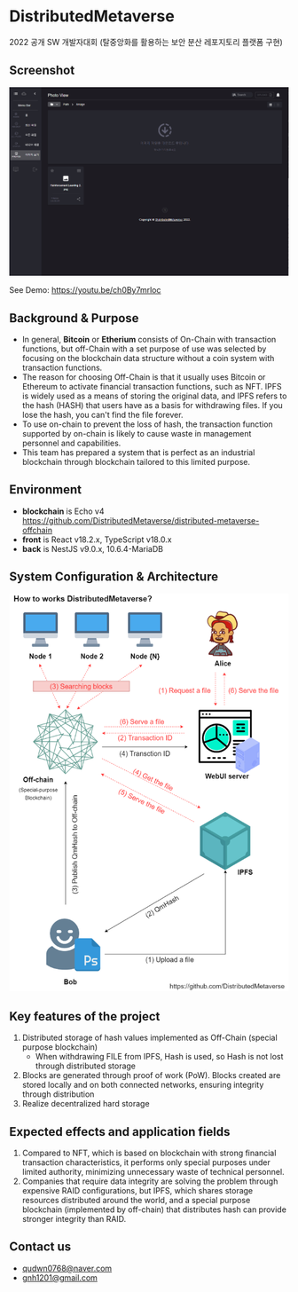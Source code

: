 # DistributedMetaverse
2022 공개 SW 개발자대회 (탈중앙화를 활용하는 보안 분산 레포지토리 플랫폼 구현)

## Screenshot
![Screenshot](./image.png)

See Demo: https://youtu.be/ch0By7mrloc

## Background & Purpose
- In general, **Bitcoin** or **Etherium** consists of On-Chain with transaction functions, but off-Chain with a set purpose of use was selected by focusing on the blockchain data structure without a coin system with transaction functions.
- The reason for choosing Off-Chain is that it usually uses Bitcoin or Ethereum to activate financial transaction functions, such as NFT. IPFS is widely used as a means of storing the original data, and IPFS refers to the hash (HASH) that users have as a basis for withdrawing files. If you lose the hash, you can't find the file forever.
- To use on-chain to prevent the loss of hash, the transaction function supported by on-chain is likely to cause waste in management personnel and capabilities.
- This team has prepared a system that is perfect as an industrial blockchain through blockchain tailored to this limited purpose.

## Environment
- **blockchain** is Echo v4 https://github.com/DistributedMetaverse/distributed-metaverse-offchain
- **front** is React v18.2.x, TypeScript v18.0.x
- **back** is NestJS v9.0.x, 10.6.4-MariaDB

## System Configuration & Architecture
![System Architecture](./diagram.png)

## Key features of the project
1. Distributed storage of hash values implemented as Off-Chain (special purpose blockchain)
	- When withdrawing FILE from IPFS, Hash is used, so Hash is not lost through distributed storage
2. Blocks are generated through proof of work (PoW). Blocks created are stored locally and on both connected networks, ensuring integrity through distribution
3. Realize decentralized hard storage

## Expected effects and application fields
1. Compared to NFT, which is based on blockchain with strong financial transaction characteristics, it performs only special purposes under limited authority, minimizing unnecessary waste of technical personnel.
2. Companies that require data integrity are solving the problem through expensive RAID configurations, but IPFS, which shares storage resources distributed around the world, and a special purpose blockchain (implemented by off-chain) that distributes hash can provide stronger integrity than RAID.

## Contact us
- qudwn0768@naver.com
- gnh1201@gmail.com

